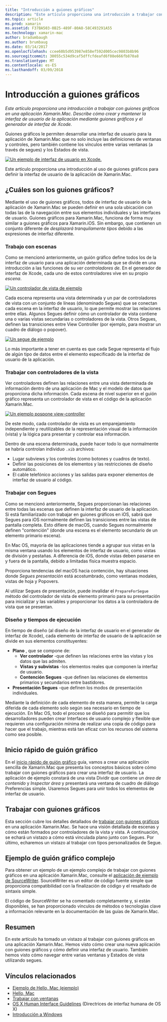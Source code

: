 ```yaml
---
title: "Introducción a guiones gráficos"
description: "Este artículo proporciona una introducción a trabajar con guiones gráficos en una aplicación Xamarin.Mac. En él, se describe cómo crear y mantener la interfaz de usuario de la aplicación mediante guiones gráficos e Interface Builder de Xcode."
ms.topic: article
ms.prod: xamarin
ms.assetid: F37BA503-0B25-489F-80A8-58C493291A55
ms.technology: xamarin-mac
author: bradumbaugh
ms.author: brumbaug
ms.date: 03/14/2017
ms.openlocfilehash: ccee60b5d953987e858ef592d005cec9803b8b96
ms.sourcegitcommit: 30055c534d9caf5dffcfdeafd6f08e666fb870a8
ms.translationtype: MT
ms.contentlocale: es-ES
ms.lasthandoff: 03/09/2018
---
```

# <a name="introduction-to-storyboards"></a>Introducción a guiones gráficos

_Este artículo proporciona una introducción a trabajar con guiones gráficos en una aplicación Xamarin.Mac. Describe cómo crear y mantener la interfaz de usuario de la aplicación mediante guiones gráficos y el generador de interfaz de Xcode._

Guiones gráficos le permiten desarrollar una interfaz de usuario para la aplicación de Xamarin.Mac que no solo incluye las definiciones de ventanas y controles, pero también contiene los vínculos entre varias ventanas (a través de segues) y los Estados de vista.

[![](images/intro01.png "Un ejemplo de interfaz de usuario en Xcode.")](images/intro01.png#lightbox)

Este artículo proporciona una introducción al uso de guiones gráficos para definir la interfaz de usuario de la aplicación de Xamarin.Mac.

<a name="What-are-Storyboards" />

## <a name="what-are-storyboards"></a>¿Cuáles son los guiones gráficos?

Mediante el uso de guiones gráficos, todos de interfaz de usuario de la aplicación de Xamarin.Mac se pueden definir en una sola ubicación con todas las de la navegación entre sus elementos individuales y las interfaces de usuario. Guiones gráficos para Xamarin.Mac, funciona de forma muy similar a guiones gráficos para Xamarin.iOS. Sin embargo, que contienen un conjunto diferente de _desplazará tranquilamente tipos_ debido a las expresiones de interfaz diferente.

<a name="Working-with-Scenes" />

### <a name="working-with-scenes"></a>Trabajo con escenas

Como se mencionó anteriormente, un guión gráfico define todos los de la interfaz de usuario para una aplicación determinada que se divide en una introducción a las funciones de su _ver controladores de_. En el generador de interfaz de Xcode, cada uno de estos controladores vive en su propio _escena_.

[![](images/intro02.png "Un controlador de vista de ejemplo")](images/intro02.png#lightbox)

Cada escena representa una vista determinada y un par de controladores de vista con un conjunto de líneas (denominado Segues) que se conectan cada escena en la interfaz de usuario, lo que permite mostrar las relaciones entre ellas. Algunos Segues definir cómo un controlador de vista contiene una o varias vistas secundarias o controladores de la vista. Otros Segues, definen las transiciones entre View Controller (por ejemplo, para mostrar un cuadro de diálogo o popover). 

[![](images/intro03.png "Un segue de ejemplo")](images/intro03.png#lightbox)

Lo más importante a tener en cuenta es que cada Segue representa el flujo de algún tipo de datos entre el elemento especificado de la interfaz de usuario de la aplicación.

<a name="Working-with-View-Controllers" />

### <a name="working-with-view-controllers"></a>Trabajar con controladores de la vista

Ver controladores definen las relaciones entre una vista determinada de información dentro de una aplicación de Mac y el modelo de datos que proporciona dicha información. Cada escena de nivel superior en el guión gráfico representa un controlador de vista en el código de la aplicación Xamarin.Mac.

[![](images/intro04.png "Un ejemplo pospone view-controller")](images/intro04.png#lightbox)

De este modo, cada controlador de vista es un emparejamiento independiente y reutilizables de la representación visual de la información (vista) y la lógica para presentar y controlar esa información.

Dentro de una escena determinada, puede hacer todo lo que normalmente se habría controlan individuo `.xib` archivos: 

 - Lugar subviews y los controles (como botones y cuadros de texto).
 - Definir las posiciones de los elementos y las restricciones de diseño automático.
 - El cable telefónico acciones y las salidas para exponer elementos de interfaz de usuario al código.

<a name="Working-with-Segues" />

### <a name="working-with-segues"></a>Trabajar con Segues

Como se mencionó anteriormente, Segues proporcionan las relaciones entre todas las escenas que definen la interfaz de usuario de la aplicación. Si está familiarizado con trabajar en guiones gráficos en iOS, sabrá que Segues para iOS normalmente definen las transiciones entre las vistas de pantalla completa. Esto difiere de macOS, cuando Segues normalmente definen "contención" (donde una escena es el elemento secundario de un elemento primario escena).

En Mac OS, mayoría de las aplicaciones tiende a agrupar sus vistas en la misma ventana usando los elementos de interfaz de usuario, como vistas de división y pestañas. A diferencia de iOS, donde vistas deben pasarse en y fuera de la pantalla, debido a limitadas física muestra espacio.

Proporciona tendencias del macOS hacia contención, hay situaciones donde _Segues presentación_ está acostumbrado, como ventanas modales, vistas de hoja y Popovers.

Al utilizar Segues de presentación, puede invalidar el `PrepareForSegue` método del controlador de vista de elemento primario para su presentación para inicializar y las variables y proporcionar los datos a la controladora de vista que se presentan.

<a name="Design-and-Run-Times" />

### <a name="design-and-run-times"></a>Diseño y tiempos de ejecución

En tiempo de diseño (al diseño de la interfaz de usuario en el generador de interfaz de Xcode), cada elemento de interfaz de usuario de la aplicación se divide en sus elementos constituyentes:

- **Plano** , que se compone de:
    - **Ver controlador** -que definen las relaciones entre las vistas y los datos que las admiten.
    - **Vistas y subvistas** -los elementos reales que componen la interfaz de usuario.
    - **Contención Segues** -que definen las relaciones de elementos primarios y secundarios entre bastidores.
- **Presentación Segues** -que definen los modos de presentación individuales. 

Mediante la definición de cada elemento de esta manera, permite la carga diferida de cada elemento solo según sea necesario en tiempo de ejecución. En Mac OS, todo el proceso se diseñó para permitir que los desarrolladores pueden crear Interfaces de usuario complejo y flexible que requieren una configuración mínima de realizar una copia de código para hacer que el trabajo, mientras está tan eficaz con los recursos del sistema como sea posible.

<a name="Storyboard-Quick-Start" />

## <a name="storyboard-quick-start"></a>Inicio rápido de guión gráfico

En el [inicio rápido de guión gráfico](~/mac/platform/storyboards/quickstart.md) guía, vamos a crear una aplicación sencilla de Xamarin.Mac que presenta los conceptos básicos sobre cómo trabajar con guiones gráficos para crear una interfaz de usuario. La aplicación de ejemplo constará de una vista Dividir que contiene un _área de contenido_ y _Inspector área_ y presentará una ventana de cuadro de diálogo Preferencias simple. Usaremos Segues para unir todos los elementos de interfaz de usuario.

<a name="Working-with-Storyboards" />

## <a name="working-with-storyboards"></a>Trabajar con guiones gráficos

Esta sección cubre los detalles detallados de [trabajar con guiones gráficos](~/mac/platform/storyboards/indepth.md) en una aplicación Xamarin.Mac. Se hace una visión detallada de escenas y cómo están formados por controladores de la vista y vista. A continuación, se echará un vistazo a cómo está vinculada plano junto con Segues. Por último, echaremos un vistazo al trabajar con tipos personalizados de Segue. 

<a name="Complex-Storyboard-Example" />

## <a name="complex-storyboard-example"></a>Ejemplo de guión gráfico complejo

Para obtener un ejemplo de un ejemplo complejo de trabajar con guiones gráficos en una aplicación Xamarin.Mac, consulte el [aplicación de ejemplo de SourceWriter](https://developer.xamarin.com/samples/mac/SourceWriter/). SourceWriter es un editor de código fuente simple que proporciona compatibilidad con la finalización de código y el resaltado de sintaxis simple.

El código de SourceWriter se ha comentado completamente y, si están disponibles, se han proporcionado vínculos de métodos o tecnologías clave a información relevante en la documentación de las guías de Xamarin.Mac.

<a name="Summary" />

## <a name="summary"></a>Resumen

En este artículo ha tomado un vistazo al trabajar con guiones gráficos en una aplicación Xamarin.Mac. Hemos visto cómo crear una nueva aplicación con guiones gráficos y cómo definir una interfaz de usuario. También hemos visto cómo navegar entre varias ventanas y Estados de vista utilizando segues.


## <a name="related-links"></a>Vínculos relacionados

- [Ejemplo de Hello, Mac (ejemplo)](https://developer.xamarin.com/samples/mac/Hello_Mac/)
- [Hello, Mac](~/mac/get-started/hello-mac.md)
- [Trabajar con ventanas](~/mac/user-interface/window.md)
- [OS X Human Interface Guidelines](https://developer.apple.com/library/mac/documentation/UserExperience/Conceptual/OSXHIGuidelines/) (Directrices de interfaz humana de OS X)
- [Introducción a Windows](https://developer.apple.com/library/mac/documentation/Cocoa/Conceptual/WinPanel/Introduction.html#//apple_ref/doc/uid/10000031-SW1)
